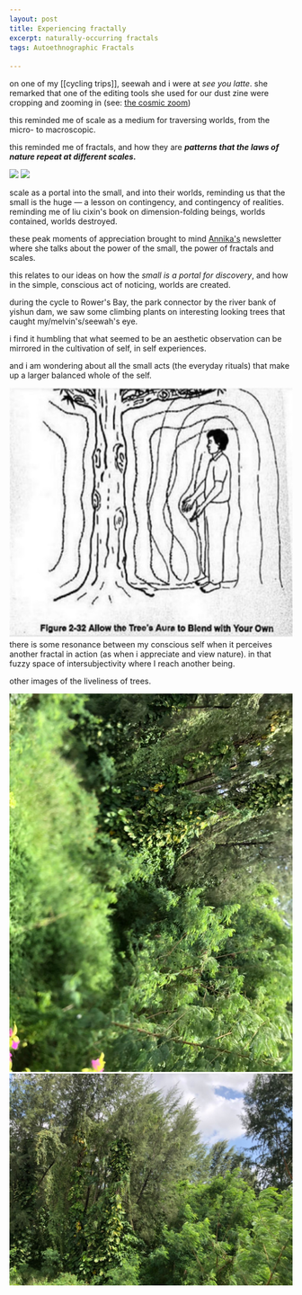 ```yaml
---
layout: post
title: Experiencing fractally
excerpt: naturally-occurring fractals
tags: Autoethnographic Fractals

---
```


on one of my [[cycling trips]], seewah and i were at _see you latte_. she remarked that one of the editing tools she used for our dust zine were cropping and zooming in (see: [the cosmic zoom](https://press.uchicago.edu/ucp/books/book/chicago/C/bo63099371.html))

this reminded me of scale as a medium for traversing worlds, from the micro- to macroscopic. 

this reminded me of fractals, and how they are **_patterns that the laws of nature repeat at different scales._**

![](\assets\img\treecloseup.png)
![](\assets\img\wispytree.png)


scale as a portal into the small, and into their worlds, reminding us that the small is the huge — a lesson on contingency, and contingency of realities. reminding me of liu cixin's book on dimension-folding beings, worlds contained, worlds destroyed.

these peak moments of appreciation brought to mind [Annika's](https://www.notion.so/Fractals-and-Practices-of-the-Small-a1fea86c03f44d828f373a6e7d7a3475) newsletter where she talks about the power of the small, the power of fractals and scales.

this relates to our ideas on how the _small is a portal for discovery_, and how in the simple, conscious act of noticing, worlds are created. 

during the cycle to Rower's Bay, the park connector by the river bank of yishun dam, we saw some climbing plants on interesting looking trees that caught my/melvin's/seewah's eye.

i find it humbling that what seemed to be an aesthetic observation can be mirrored in the cultivation of self, in self experiences.

and i am wondering about all the small acts (the everyday rituals) that make up a larger balanced whole of the self.

![](\assets\img\treeaurayou.png)
there is some resonance between my conscious self when it perceives another fractal in action (as when i appreciate and view nature). in that fuzzy space of intersubjectivity where I reach another being. 


other images of the liveliness of trees. 

![](\assets\img\dansetree.png)
![](\assets\img\dansetree1.png)